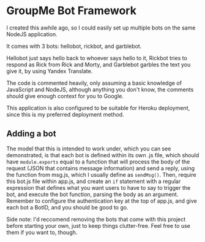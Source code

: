 # GroupMe Bot Framework
I created this awhile ago, so I could easily set up multiple bots on the same NodeJS application.

It comes with 3 bots: hellobot, rickbot, and garblebot.

Hellobot just says hello back to whoever says hello to it,
Rickbot tries to respond as Rick from Rick and Morty,
and Garblebot garbles the text you give it, by using Yandex Translate.

The code is commented heavily, only assuming a basic knowledge of JavaScript and NodeJS, although anything you don't know, the comments should give enough context for you to Google.

This application is also configured to be suitable for Heroku deployment, since this is my preferred deployment method.

## Adding a bot
The model that this is intended to work under, which you can see demonstrated, is that each bot is defined within its own .js file, which should have `module.exports` equal to a function that will process the body of the request (JSON that contains message information) and send a reply, using the function from msg.js, which I usually define as `sendMsg()`. Then, require this bot.js file within app.js, and create an `if` statement with a regular expression that defines what you want users to have to say to trigger the bot, and execute the bot function, parsing the body as an argument. Remember to configure the authentication key at the top of app.js, and give each bot a BotID, and you should be good to go.

Side note: I'd reccomend removing the bots that come with this project before starting your own, just to keep things clutter-free. Feel free to use them if you want to, though.
